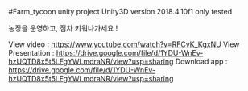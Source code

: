 
#Farm_tycoon unity project 
Unity3D version 2018.4.10f1 only tested




농장을 운영하고, 점차 키워나가세요 ! 


View video : https://www.youtube.com/watch?v=RFCvK_KgxNU
View Presentation : https://drive.google.com/file/d/1YDU-WnEv-hzUQTD8x5t5LFgYWLmdraNR/view?usp=sharing
Download app : https://drive.google.com/file/d/1YDU-WnEv-hzUQTD8x5t5LFgYWLmdraNR/view?usp=sharing


